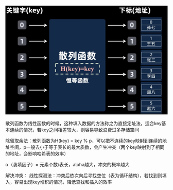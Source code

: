 ![输入图片说明](/imgs/2025-02-25/vPt4rvV6bUtxz4vl.png)

散列函数为线性函数的时候，这种填入数据的方法称之为直接定址法，适合key基本连续的情况，若key之间相差较大，则容易导致浪费过多存储空间

除留取余法：散列函数为H(key) = key % p，可以把不连续的key映射到连续的地址空间，p一般去小于等于表长的最大质数，会产生冲突（两个key映射到了相同的地址，会影响哈希表的效率）

α（装填因子）= 元素个数/表长，alpha越大，冲突的概率越大

解决冲突：
线性探测法：冲突后依次向后寻找空位（表为循环结构），若找到则填入，容易出现key堆积的情况，降低查找和插入的效率


<!--stackedit_data:
eyJoaXN0b3J5IjpbMTI0NzgzOTk3NF19
-->